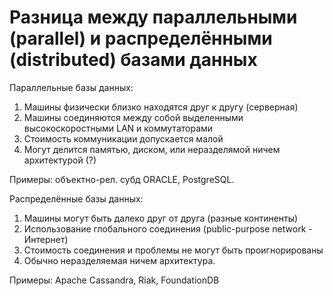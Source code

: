 # Разница между параллельными (parallel) и распределёнными (distributed) базами данных
 Параллельные базы данных:
1. Машины физически близко находятся друг к другу (серверная)
2. Машины соединяются между собой выделенными высокоскоростными LAN и коммутаторами
3. Стоимость коммуникации допускается малой
4. Могут делится памятью, диском, или неразделямой ничем архитектурой (?)

Примеры: объектно-рел. субд ORACLE, PostgreSQL.

Распределённые базы данных:
1. Машины могут быть далеко друг от друга (разные континенты)
2. Использование глобального соединения (public-purpose network - Интернет)
3. Стоимость соединения и проблемы не могут быть проигнорированы
4. Обычно неразделяемая ничем архитектура.

Примеры: Apache Cassandra, Riak, FoundationDB